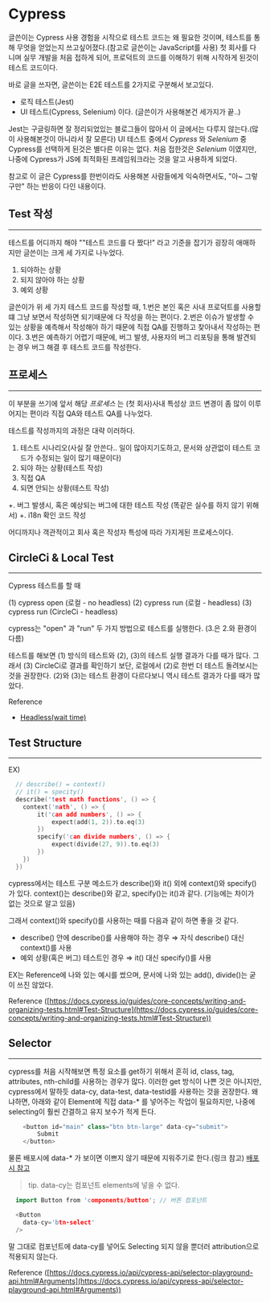 # Cypress

글쓴이는 Cypress 사용 경험을 시작으로 테스트 코드는 왜 필요한 것이며, 테스트를 통해 무엇을 얻었는지 쓰고싶어졌다.(참고로 글쓴이는 JavaScript를 사용)
첫 회사를 다니며 실무 개발을 처음 접하게 되어, 프로덕트의 코드를 이해하기 위해 시작하게 된것이 테스트 코드이다.

바로 글을 쓰자면, 글쓴이는 E2E 테스트를 2가지로 구분해서 보고있다.
- 로직 테스트(Jest)
- UI 테스트(Cypress, Selenium)
이다. (글쓴이가 사용해본건 세가지가 끝..)

Jest는 구글링하면 잘 정리되었있는 블로그들이 많아서 이 글에서는 다루지 않는다.(많이 사용해본것이 아니라서 잘 모른다)
UI 테스트 중에서
*Cypress* 와 *Selenium* 중 Cypress를 선택하게 된것은 별다른 이유는 없다.
처음 접한것은 *Selenium* 이였지만, 나중에 Cypress가 JS에 최적화된 프레임워크라는 것을 알고 사용하게 되었다.

참고로 이 글은 Cypress를 한번이라도 사용해본 사람들에게 익숙하면서도, "아~ 그렇구만" 하는 반응이 다인 내용이다.


## Test 작성
---

테스트를 어디까지 해야 ""테스트 코드를 다 짰다!" 라고 기준을 잡기가 굉장히 애매하지만 글쓴이는 크게 세 가지로 나누었다.

1. 되야하는 상황
2. 되지 않아야 하는 상황
3. 예외 상황

글쓴이가 위 세 가지 테스트 코드를 작성할 때,
1.번은 본인 혹은 사내 프로덕트를 사용할 떄 그냥 보면서 작성하면 되기때문에 다 작성을 하는 편이다.
2.번은 이슈가 발생할 수 있는 상황을 예측해서 작성해야 하기 때문에 직접 QA를 진행하고 찾아내서 작성하는 편이다.
3.번은 예측하기 어렵기 때문에, 버그 발생, 사용자의 버그 리포팅을 통해 발견되는 경우 버그 해결 후 테스트 코드를 작성한다.


## 프로세스
---
이 부분을 쓰기에 앞서 해당 *프로세스* 는 (첫 회사)사내 특성상 코드 변경이 좀 많이 이루어지는 편이라 직접 QA와 테스트 QA를 나누었다.

테스트를 작성까지의 과정은 대략 이러하다.
1. 테스트 시나리오(사실 잘 안쓴다.. 일이 많아지기도하고, 문서와 상관없이 테스트 코드가 수정되는 일이 많기 때문이다)
2. 되야 하는 상황(테스트 작성)
3. 직접 QA
4. 되면 안되는 상황(테스트 작성)

+. 버그 발생시, 혹은 예상되는 버그에 대한 테스트 작성 (똑같은 실수를 하지 않기 위해서)
+. i18n 확인 코드 작성

어디까지나 객관적이고 회사 혹은 작성자 특성에 따라 가지게된 프로세스이다.


## CircleCi & Local Test
---
Cypress 테스트를 할 때  

(1) cypress open (로컬 - no headless)
(2) cypress run    (로컬 - headless)
(3) cypress run    (CircleCi - headless)

cypress는 "open" 과 "run" 두 가지 방법으로 테스트를 실행한다. (3.은 2.와 환경이 다름)

테스트를 해보면 (1) 방식의 테스트와 (2), (3)의 테스트 실행 결과가 다를 때가 많다.
그래서 (3) CircleCi로 결과를 확인하기 보단, 로컬에서 (2)로 한번 더 테스트 돌려보시는 것을 권장한다.
  (2)와 (3)는 테스트 환경이 다르다보니 역시 테스트 결과가 다를 때가 많았다.

Reference
- [Headless(wait time)](https://www.notion.so/ab180/Cypress-Guideline-39d26b9660d549279363d9ddddd13ca2#08ac0b633b3e406b975075eea6582e38)


## Test Structure
---
EX)
```cpp
  // describe() = context()
  // it() = specity()
  describe('test math functions', () => {
  	context('math', () => {
  		it('can add numbers', () => {
  			expect(add(1, 2)).to.eq(3)
  		})
  		specify('can divide numbers', () => {
  			expect(divide(27, 9)).to.eq(3)
  		})		
  	})
  })
```

cypress에서는 테스트 구분 메소드가 describe()와 it() 외에 context()와 specify()가 있다.
context()는 describe()와 같고, specify()는 it()과 같다. (기능에는 차이가 없는 것으로 알고 있음)

그래서 context()와 specify()를 사용하는 때를 다음과 같이 하면 좋을 것 같다.

- describe() 안에 describe()를 사용해야 하는 경우 ⇒ 자식 describe() 대신 context()를 사용
- 예외 상황(혹은 버그) 테스트인 경우 ⇒ it() 대신 specify()를 사용

EX는 Reference에 나와 있는 예시를 썼으며, 문서에 나와 있는 add(), divide()는 굳이 쓰진 않았다.

Reference ([https://docs.cypress.io/guides/core-concepts/writing-and-organizing-tests.html#Test-Structure](https://docs.cypress.io/guides/core-concepts/writing-and-organizing-tests.html#Test-Structure))


## Selector
---

cypress를 처음 시작해보면 특정 요소를 get하기 위해서 흔히 id, class, tag, attributes, nth-child를 사용하는 경우가 많다.
이러한 get 방식이 나쁜 것은 아니지만, cypress에서 말하듯 data-cy, data-test, data-testid를 사용하는 것을 권장한다.
왜냐하면, 아래와 같이 Element에 직접 data-* 를 넣어주는 작업이 필요하지만, 나중에 selecting이 훨씬 간결하고 유지 보수가 적게 든다.

```cpp
    <button id="main" class="btn btn-large" data-cy="submit">
    	Submit
    </button>
```
물론 배포시에 data-* 가 보이면 이쁘지 않기 때문에 지워주기로 한다.(링크 참고)
[배포시 참고](https://www.npmjs.com/package/babel-plugin-react-remove-properties)

> tip. data-cy는 컴포넌트 elements에 넣을 수 없다.

```cpp
  import Button from 'components/button'; // 버튼 컴포넌트

  <Button
  	data-cy='btn-select'
  />
```
말 그대로 컴포넌트에 data-cy를 넣어도 Selecting 되지 않을 뿐더러 attribution으로 적용되지 않는다.

Reference ([https://docs.cypress.io/api/cypress-api/selector-playground-api.html#Arguments](https://docs.cypress.io/api/cypress-api/selector-playground-api.html#Arguments))
